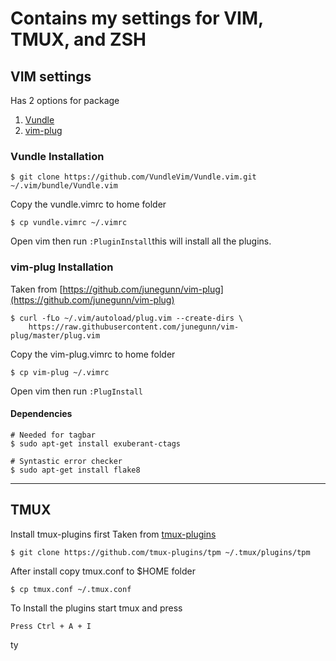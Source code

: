 # Contains my settings for VIM, TMUX, and ZSH

## VIM settings
Has 2 options for package

1. [Vundle](https://github.com/VundleVim/Vundle.vim)
2. [vim-plug](https://github.com/junegunn/vim-plug)

### Vundle Installation

` $ git clone https://github.com/VundleVim/Vundle.vim.git ~/.vim/bundle/Vundle.vim `

Copy the vundle.vimrc to home folder

` $ cp vundle.vimrc ~/.vimrc `

Open vim then run ` :PluginInstall `this will install all the plugins.


### vim-plug Installation
Taken from [https://github.com/junegunn/vim-plug](https://github.com/junegunn/vim-plug)


```
$ curl -fLo ~/.vim/autoload/plug.vim --create-dirs \
    https://raw.githubusercontent.com/junegunn/vim-plug/master/plug.vim
```


Copy the vim-plug.vimrc to home folder

` $ cp vim-plug ~/.vimrc `

Open vim then run ` :PlugInstall `

#### Dependencies
```
# Needed for tagbar
$ sudo apt-get install exuberant-ctags

# Syntastic error checker
$ sudo apt-get install flake8

```

------------------------------------

## TMUX
Install tmux-plugins first
Taken from [tmux-plugins](https://github.com/tmux-plugins/tpm)

`$ git clone https://github.com/tmux-plugins/tpm ~/.tmux/plugins/tpm`

After install copy tmux.conf to $HOME folder

`$ cp tmux.conf ~/.tmux.conf`

To Install the plugins start tmux and press

`Press Ctrl + A + I` 

ty
